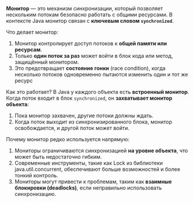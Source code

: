 **Монитор** — это механизм синхронизации, который позволяет нескольким потокам безопасно работать с общими ресурсами. В контексте Java монитор связан с **ключевым словом `synchronized`**.

Что делает монитор:
1. Монитор контролирует доступ потоков к **общей памяти или ресурсам**.
2. Только **один поток за раз** может войти в блок кода или метод, защищённый монитором.
3. Это предотвращает **состояние гонки** (race condition), когда несколько потоков одновременно пытаются изменить один и тот же ресурс

Как это работает?
В Java у каждого объекта есть **встроенный монитор**. Когда поток входит в блок `synchronized`, он **захватывает монитор объекта**:
1. Пока монитор захвачен, другие потоки должны ждать.
2. Когда поток выходит из синхронизированного блока, монитор освобождается, и другой поток может войти.

Почему монитор редко используется напрямую:
1. Мониторы ограничиваются синхронизацией **на уровне объекта**, что может быть недостаточно гибким.
2. Современные инструменты, такие как Lock из библиотеки java.util.concurrent, обеспечивают больше возможностей и более тонкий контроль.
3. Мониторы могут привести к проблемам, таким как **взаимные блокировки (deadlocks)**, если неправильно использовать синхронизацию.